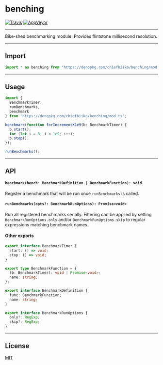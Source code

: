 # benching

[![Travis](http://img.shields.io/travis/chiefbiiko/benching.svg?style=flat)](http://travis-ci.org/chiefbiiko/benching) [![AppVeyor](https://ci.appveyor.com/api/projects/status/github/chiefbiiko/benching?branch=master&svg=true)](https://ci.appveyor.com/project/chiefbiiko/benching)

---

Bike-shed benchmarking module. Provides flintstone millisecond resolution.

---

## Import

```ts
import * as benching from "https://denopkg.com/chiefbiiko/benching/mod.ts";
```

---

## Usage

```ts
import {
  BenchmarkTimer,
  runBenchmarks,
  benchmark
} from "https://denopkg.com/chiefbiiko/benching/mod.ts";

benchmark(function forIncrementX1e9(b: BenchmarkTimer) {
  b.start();
  for (let i = 0; i < 1e9; i++);
  b.stop();
});

runBenchmarks();
```

---

## API

#### `benchmark(bench: BenchmarkDefinition | BenchmarkFunction): void`

Register a benchmark that will be run once `runBenchmarks` is called.

#### `runBenchmarks(opts?: BenchmarkRunOptions): Promise<void>`

Run all registered benchmarks serially. Filtering can be applied by setting 
`BenchmarkRunOptions.only` and/or `BenchmarkRunOptions.skip` to regular expressions matching benchmark names.

#### Other exports

```ts
export interface BenchmarkTimer {
  start: () => void;
  stop: () => void;
}

export type BenchmarkFunction = {
  (b: BenchmarkTimer): void | Promise<void>;
  name: string;
};

export interface BenchmarkDefinition {
  func: BenchmarkFunction;
  name: string;
}

export interface BenchmarkRunOptions {
  only?: RegExp;
  skip?: RegExp;
}
```

---

## License

[MIT](./license.md)